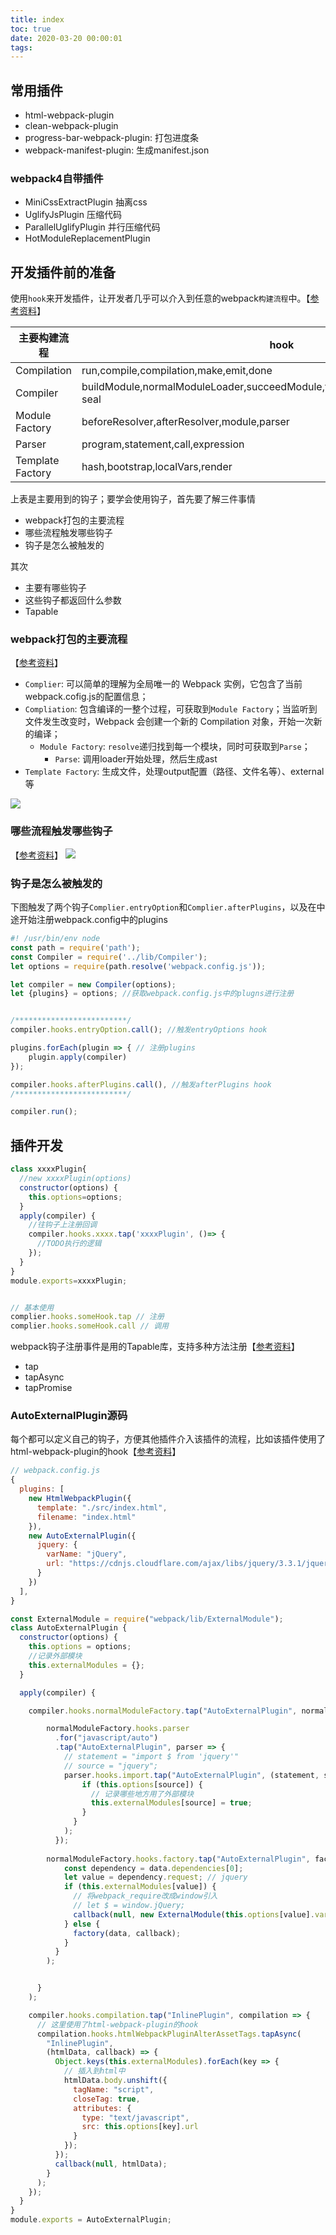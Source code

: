 ```yaml
---
title: index
toc: true
date: 2020-03-20 00:00:01
tags:
---
```


## 常用插件
* html-webpack-plugin
* clean-webpack-plugin
* progress-bar-webpack-plugin: 打包进度条
* webpack-manifest-plugin: 生成manifest.json

### webpack4自带插件
* MiniCssExtractPlugin 抽离css
* UglifyJsPlugin 压缩代码
* ParallelUglifyPlugin 并行压缩代码
* HotModuleReplacementPlugin


## 开发插件前的准备
使用`hook`来开发插件，让开发者几乎可以介入到任意的webpack`构建流程`中。【[参考资料](https://juejin.im/post/5bdc1c1651882516f5784c34)】


主要构建流程 | hook |
---------|----------|
 Compilation | run,compile,compilation,make,emit,done
 Compiler | buildModule,normalModuleLoader,succeedModule,finishModule,seal,optimize,after-seal
 Module Factory | beforeResolver,afterResolver,module,parser
 Parser | program,statement,call,expression
 Template Factory | hash,bootstrap,localVars,render


上表是主要用到的钩子；要学会使用钩子，首先要了解三件事情
* webpack打包的主要流程
* 哪些流程触发哪些钩子
* 钩子是怎么被触发的

其次
* 主要有哪些钩子
* 这些钩子都返回什么参数
* Tapable



### webpack打包的主要流程
【[参考资料](https://github.com/wzx365/min-webpack)】
* `Complier`: 可以简单的理解为全局唯一的 Webpack 实例，它包含了当前webpack.cofig.js的配置信息；
* `Compliation`: 包含编译的一整个过程，可获取到`Module Factory`；当监听到文件发生改变时，Webpack 会创建一个新的 Compilation 对象，开始一次新的编译；
  * `Module Factory`: `resolve`递归找到每一个模块，同时可获取到`Parse`；
    * `Parse`: 调用loader开始处理，然后生成ast
* `Template Factory`: 生成文件，处理output配置（路径、文件名等）、external等

![](/img/Snip20200321_1.png)


### 哪些流程触发哪些钩子
【[参考资料](https://juejin.im/post/5badd0c5e51d450e4437f07a)】
![](/img/Snip20200321_2.png)


### 钩子是怎么被触发的
下图触发了两个钩子`Complier.entryOption`和`Complier.afterPlugins`，以及在中途开始注册webpack.config中的plugins
```js
#! /usr/bin/env node    
const path = require('path');
const Compiler = require('../lib/Compiler');
let options = require(path.resolve('webpack.config.js'));

let compiler = new Compiler(options); 
let {plugins} = options; //获取webpack.config.js中的plugns进行注册


/*************************/
compiler.hooks.entryOption.call(); //触发entryOptions hook

plugins.forEach(plugin => { // 注册plugins
    plugin.apply(compiler)
});

compiler.hooks.afterPlugins.call(), //触发afterPlugins hook
/*************************/

compiler.run();
```




## 插件开发
```js
class xxxxPlugin{
  //new xxxxPlugin(options)
  constructor(options) {
    this.options=options;
  }
  apply(compiler) {
    //往钩子上注册回调
    compiler.hooks.xxxx.tap('xxxxPlugin', ()=> {
      //TODO执行的逻辑
    });
  }
}
module.exports=xxxxPlugin;


// 基本使用
complier.hooks.someHook.tap // 注册 
complier.hooks.someHook.call // 调用 
```

webpack钩子注册事件是用的Tapable库，支持多种方法注册【[参考资料](/wiki/1.前端/JavaScript/Webpack/plugins/tapable)】
* tap
* tapAsync
* tapPromise


### AutoExternalPlugin源码
每个都可以定义自己的钩子，方便其他插件介入该插件的流程，比如该插件使用了html-webpack-plugin的hook【[参考资料](https://juejin.im/post/5bdc1c1651882516f5784c34)】
```js
// webpack.config.js
{
  plugins: [
    new HtmlWebpackPlugin({
      template: "./src/index.html",
      filename: "index.html"
    }),
    new AutoExternalPlugin({
      jquery: {
        varName: "jQuery",
        url: "https://cdnjs.cloudflare.com/ajax/libs/jquery/3.3.1/jquery.js"
      }
    })
  ],
}
```

```js
const ExternalModule = require("webpack/lib/ExternalModule");
class AutoExternalPlugin {
  constructor(options) {
    this.options = options;
    //记录外部模块
    this.externalModules = {};
  }

  apply(compiler) {

    compiler.hooks.normalModuleFactory.tap("AutoExternalPlugin", normalModuleFactory => {

        normalModuleFactory.hooks.parser
          .for("javascript/auto")
          .tap("AutoExternalPlugin", parser => {
            // statement = "import $ from 'jquery'"
            // source = "jquery";
            parser.hooks.import.tap("AutoExternalPlugin", (statement, source) => {
                if (this.options[source]) {
                  // 记录哪些地方用了外部模块
                  this.externalModules[source] = true;
                }
              }
            );
          });
        
        normalModuleFactory.hooks.factory.tap("AutoExternalPlugin", factory => (data, callback) => {
            const dependency = data.dependencies[0];
            let value = dependency.request; // jquery
            if (this.externalModules[value]) {
              // 将webpack_require改成window引入
              // let $ = window.jQuery;
              callback(null, new ExternalModule(this.options[value].varName, "window"));
            } else {
              factory(data, callback);
            }
          }
        );


      }
    );

    compiler.hooks.compilation.tap("InlinePlugin", compilation => {
      // 这里使用了html-webpack-plugin的hook
      compilation.hooks.htmlWebpackPluginAlterAssetTags.tapAsync(
        "InlinePlugin",
        (htmlData, callback) => {
          Object.keys(this.externalModules).forEach(key => {
            // 插入到html中
            htmlData.body.unshift({
              tagName: "script",
              closeTag: true,
              attributes: {
                type: "text/javascript",
                src: this.options[key].url
              }
            });
          });
          callback(null, htmlData);
        }
      );
    });
  }
}
module.exports = AutoExternalPlugin;
```
